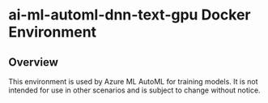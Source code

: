 # ai-ml-automl-dnn-text-gpu Docker Environment

## Overview
This environment is used by Azure ML AutoML for training models.
It is not intended for use in other scenarios and is subject to change without notice.
